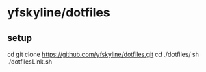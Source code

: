 # yfskyline/dotfiles

## setup
cd
git clone https://github.com/yfskyline/dotfiles.git
cd ./dotfiles/
sh ./dotfilesLink.sh
